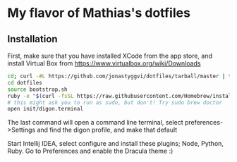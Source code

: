 # My flavor of Mathias's dotfiles

## Installation

First, make sure that you have installed XCode from the app store, and install Virtual Box from https://www.virtualbox.org/wiki/Downloads

```bash
cd; curl -#L https://github.com/jonastyggvi/dotfiles/tarball/master | tar -xzv --strip-components 1 --exclude={README.md,bootstrap.sh,LICENSE-MIT.txt}
cd dotfiles
source bootstrap.sh
ruby -e "$(curl -fsSL https://raw.githubusercontent.com/Homebrew/install/master/install)"
# this might ask you to run as sudo, but don't! Try sudo brew doctor
open init/digon.terminal
```
The last command will open a command line terminal, select preferences->Settings and find the digon profile, and make that default

Start Intellij IDEA, select configure and install these plugins; Node, Python, Ruby. Go to Preferences and enable the Dracula theme :)
```

